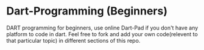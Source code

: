 # Dart-Programming (Beginners)
DART programming for beginners, use online Dart-Pad if you don't have any platform to code in dart.
Feel free to fork and add your own code(relevent to that particular topic) in different sections of this repo.
